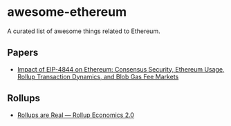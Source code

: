 # awesome-ethereum

A curated list of awesome things related to Ethereum.

## Papers
 - [Impact of EIP-4844 on Ethereum: Consensus Security, Ethereum
Usage, Rollup Transaction Dynamics, and Blob Gas Fee Markets](https://arxiv.org/pdf/2405.03183)

## Rollups
- [Rollups are Real — Rollup Economics 2.0](https://davidecrapis.notion.site/Rollups-are-Real-Rollup-Economics-2-0-2516079f62a745b598133a101ba5a3de)